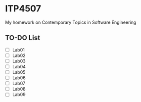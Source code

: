 # ITP4507
My homework on Contemporary Topics in Software Engineering  
## TO-DO List
- [ ]  Lab01  
- [ ]  Lab02
- [ ]  Lab03
- [ ]  Lab04
- [ ]  Lab05
- [ ]  Lab06
- [ ]  Lab07
- [ ]  Lab08
- [ ]  Lab09
